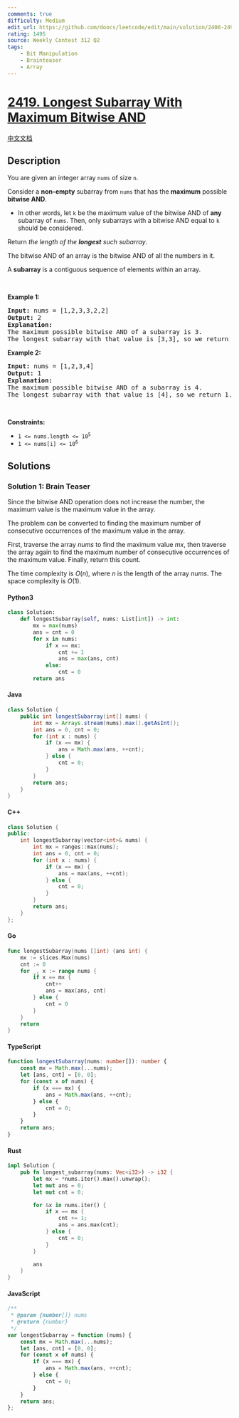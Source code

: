 ```yaml
---
comments: true
difficulty: Medium
edit_url: https://github.com/doocs/leetcode/edit/main/solution/2400-2499/2419.Longest%20Subarray%20With%20Maximum%20Bitwise%20AND/README_EN.md
rating: 1495
source: Weekly Contest 312 Q2
tags:
    - Bit Manipulation
    - Brainteaser
    - Array
---
```


<!-- problem:start -->

# [2419. Longest Subarray With Maximum Bitwise AND](https://leetcode.com/problems/longest-subarray-with-maximum-bitwise-and)

[中文文档](/solution/2400-2499/2419.Longest%20Subarray%20With%20Maximum%20Bitwise%20AND/README.md)

## Description

<!-- description:start -->

<p>You are given an integer array <code>nums</code> of size <code>n</code>.</p>

<p>Consider a <strong>non-empty</strong> subarray from <code>nums</code> that has the <strong>maximum</strong> possible <strong>bitwise AND</strong>.</p>

<ul>
	<li>In other words, let <code>k</code> be the maximum value of the bitwise AND of <strong>any</strong> subarray of <code>nums</code>. Then, only subarrays with a bitwise AND equal to <code>k</code> should be considered.</li>
</ul>

<p>Return <em>the length of the <strong>longest</strong> such subarray</em>.</p>

<p>The bitwise AND of an array is the bitwise AND of all the numbers in it.</p>

<p>A <strong>subarray</strong> is a contiguous sequence of elements within an array.</p>

<p>&nbsp;</p>
<p><strong class="example">Example 1:</strong></p>

<pre>
<strong>Input:</strong> nums = [1,2,3,3,2,2]
<strong>Output:</strong> 2
<strong>Explanation:</strong>
The maximum possible bitwise AND of a subarray is 3.
The longest subarray with that value is [3,3], so we return 2.
</pre>

<p><strong class="example">Example 2:</strong></p>

<pre>
<strong>Input:</strong> nums = [1,2,3,4]
<strong>Output:</strong> 1
<strong>Explanation:</strong>
The maximum possible bitwise AND of a subarray is 4.
The longest subarray with that value is [4], so we return 1.
</pre>

<p>&nbsp;</p>
<p><strong>Constraints:</strong></p>

<ul>
	<li><code>1 &lt;= nums.length &lt;= 10<sup>5</sup></code></li>
	<li><code>1 &lt;= nums[i] &lt;= 10<sup>6</sup></code></li>
</ul>

<!-- description:end -->

## Solutions

<!-- solution:start -->

### Solution 1: Brain Teaser

Since the bitwise AND operation does not increase the number, the maximum value is the maximum value in the array.

The problem can be converted to finding the maximum number of consecutive occurrences of the maximum value in the array.

First, traverse the array $\textit{nums}$ to find the maximum value $\textit{mx}$, then traverse the array again to find the maximum number of consecutive occurrences of the maximum value. Finally, return this count.

The time complexity is $O(n)$, where $n$ is the length of the array $\textit{nums}$. The space complexity is $O(1)$.

<!-- tabs:start -->

#### Python3

```python
class Solution:
    def longestSubarray(self, nums: List[int]) -> int:
        mx = max(nums)
        ans = cnt = 0
        for x in nums:
            if x == mx:
                cnt += 1
                ans = max(ans, cnt)
            else:
                cnt = 0
        return ans
```

#### Java

```java
class Solution {
    public int longestSubarray(int[] nums) {
        int mx = Arrays.stream(nums).max().getAsInt();
        int ans = 0, cnt = 0;
        for (int x : nums) {
            if (x == mx) {
                ans = Math.max(ans, ++cnt);
            } else {
                cnt = 0;
            }
        }
        return ans;
    }
}
```

#### C++

```cpp
class Solution {
public:
    int longestSubarray(vector<int>& nums) {
        int mx = ranges::max(nums);
        int ans = 0, cnt = 0;
        for (int x : nums) {
            if (x == mx) {
                ans = max(ans, ++cnt);
            } else {
                cnt = 0;
            }
        }
        return ans;
    }
};
```

#### Go

```go
func longestSubarray(nums []int) (ans int) {
	mx := slices.Max(nums)
	cnt := 0
	for _, x := range nums {
		if x == mx {
			cnt++
			ans = max(ans, cnt)
		} else {
			cnt = 0
		}
	}
	return
}
```

#### TypeScript

```ts
function longestSubarray(nums: number[]): number {
    const mx = Math.max(...nums);
    let [ans, cnt] = [0, 0];
    for (const x of nums) {
        if (x === mx) {
            ans = Math.max(ans, ++cnt);
        } else {
            cnt = 0;
        }
    }
    return ans;
}
```

#### Rust

```rust
impl Solution {
    pub fn longest_subarray(nums: Vec<i32>) -> i32 {
        let mx = *nums.iter().max().unwrap();
        let mut ans = 0;
        let mut cnt = 0;

        for &x in nums.iter() {
            if x == mx {
                cnt += 1;
                ans = ans.max(cnt);
            } else {
                cnt = 0;
            }
        }

        ans
    }
}
```

#### JavaScript

```js
/**
 * @param {number[]} nums
 * @return {number}
 */
var longestSubarray = function (nums) {
    const mx = Math.max(...nums);
    let [ans, cnt] = [0, 0];
    for (const x of nums) {
        if (x === mx) {
            ans = Math.max(ans, ++cnt);
        } else {
            cnt = 0;
        }
    }
    return ans;
};
```

<!-- tabs:end -->

<!-- solution:end -->

<!-- problem:end -->
